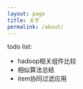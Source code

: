 ```yaml
---
layout: page
title: 关于
permalink: /about/
---
```


todo list:

* hadoop相关组件比较
* 相似算法总结
* item协同过滤应用
